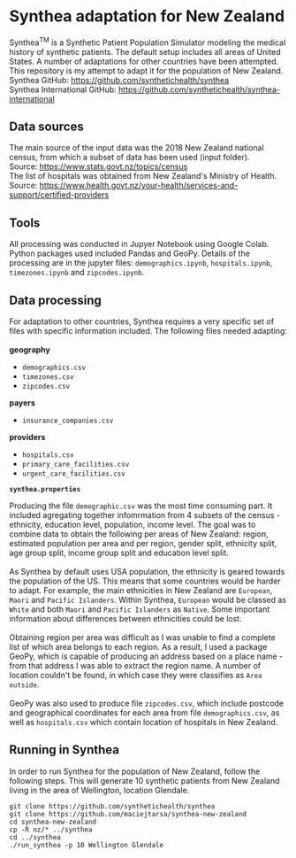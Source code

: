# Synthea adaptation for New Zealand
Synthea<sup>TM</sup> is a Synthetic Patient Population Simulator modeling the medical history of synthetic patients. The default setup includes all areas of United States. A number of adaptations for other countries have been attempted. This repository is my attempt to adapt it for the population of New Zealand.<br>
Synthea GitHub: https://github.com/synthetichealth/synthea<br>
Synthea International GitHub: https://github.com/synthetichealth/synthea-international<br>

## Data sources
The main source of the input data was the 2018 New Zealand national census, from which a subset of data has been used (input folder).<br>
Source: https://www.stats.govt.nz/topics/census<br>
The list of hospitals was obtained from New Zealand's Ministry of Health.
Source: https://www.health.govt.nz/your-health/services-and-support/certified-providers

## Tools
All processing was conducted in Jupyer Notebook using Google Colab. Python packages used included Pandas and GeoPy. Details of the processing are in the jupyter files: `demographics.ipynb`, `hospitals.ipynb`, `timezones.ipynb` and `zipcodes.ipynb`.

## Data processing
For adaptation to other countries, Synthea requires a very specific set of files with specific information included. The following files needed adapting:<br><br>
<b>geography</b><br>
- `demographics.csv`
- `timezones.csv`
- `zipcodes.csv`<br>

<b>payers</b><br>
- `insurance_companies.csv`<br>

<b>providers</b><br>
- `hospitals.csv`
- `primary_care_facilities.csv`
- `urgent_care_facilities.csv`

<b>`synthea.properties`</b><br>

Producing the file `demographic.csv` was the most time consuming part. It included agregating together infomrmation from 4 subsets of the census - ethnicity, education level, population, income level. The goal was to combine data to obtain the following per areas of New Zealand: region, estimated population per area and per region, gender split, ethnicity split, age group split, income group split and education level split.<br><br>
As Synthea by default uses USA population, the ethnicity is geared towards the population of the US. This means that some countries would be harder to adapt. For example, the main ethnicities in New Zealand are `European`, `Maori` and `Pacific Islanders`. Within Synthea, `European` would be classed as `White` and both `Maori` and `Pacific Islanders` as `Native`. Some important information about differences between ethnicities could be lost.<br><br>
Obtaining region per area was difficult as I was unable to find a complete list of which area belongs to each region. As a result, I used a package GeoPy, which is capable of producing an address based on a place name - from that address I was able to extract the region name. A number of location couldn't be found, in which case they were classifies as `Area outside`.<br><br>
GeoPy was also used to produce file `zipcodes.csv`, which include postcode and geographical coordinates for each area from file `demographics.csv`, as well as `hospitals.csv` which contain location of hospitals in New Zealand.

## Running in Synthea
In order to run Synthea for the population of New Zealand, follow the following steps. This will generate 10 synthetic patients from New Zealand living in the area of Wellington, location Glendale.
```
git clone https://github.com/synthetichealth/synthea
git clone https://github.com/maciejtarsa/synthea-new-zealand
cd synthea-new-zealand
cp -R nz/* ../synthea
cd ../synthea
./run_synthea -p 10 Wellington Glendale
```
